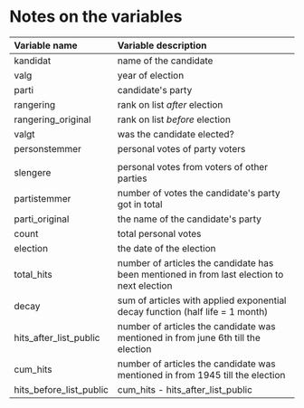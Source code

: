 # Notes on the variables
| Variable name           | Variable description                                                                       |
|:------------------------|:-------------------------------------------------------------------------------------------|
| kandidat                | name of the candidate                                                                      |
| valg                    | year of election                                                                           |
| parti                   | candidate's party                                                                          |
| rangering               | rank on list _after_ election                                                              |
| rangering_original      | rank on list _before_ election                                                             |
| valgt                   | was the candidate elected?                                                                 |
| personstemmer           | personal votes of party voters                                                             |
|                         |                                                                                            |
| slengere                | personal votes from voters of other parties                                                |
| partistemmer            | number of votes the candidate's party got in total                                         |
| parti_original          | the name of the candidate's party                                                          |
| count                   | total personal votes                                                                       |
| election                | the date of the election                                                                   |
| total_hits              | number of articles the candidate has been mentioned in from last election to next election |
| decay                   | sum of articles with applied exponential decay function (half life = 1 month)              |
| hits_after_list_public  | number of articles the candidate was mentioned in from june 6th till the election          |
| cum_hits                | number of articles the candidate was mentioned in from 1945 till the election              |
| hits_before_list_public | cum_hits - hits_after_list_public                                                          |
